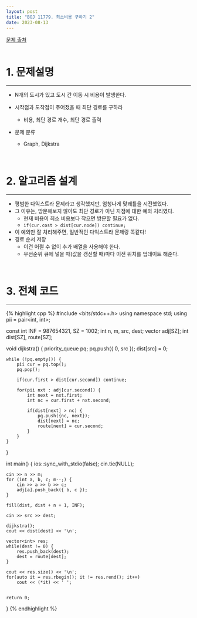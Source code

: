 ```yaml
---
layout: post
title: "BOJ 11779. 최소비용 구하기 2"
date: 2023-08-13
---
```


[문제 출처](https://www.acmicpc.net/problem/11779) <br/><br/>

# 1. 문제설명
<hr>

- N개의 도시가 있고 도시 간 이동 시 비용이 발생한다.
- 시작점과 도착점이 주어졌을 때 최단 경로를 구하라
  - 비용, 최단 경로 개수, 최단 경로 출력

- 문제 분류
  - Graph, Dijkstra


<br/>

# 2. 알고리즘 설계
<hr>

- 평범한 다익스트라 문제라고 생각했지만, 엄청나게 맞왜틀을 시전했었다.
- 그 이유는, 방문해보지 않아도 최단 경로가 아닌 지점에 대한 예외 처리였다.
  - 현재 비용이 최소 비용보다 작으면 방문할 필요가 없다.
  - `if(cur.cost > dist[cur.node]) continue;`
- 이 예외만 잘 처리해주면, 일반적인 다익스트라 문제랑 똑같다!
- 경로 순서 저장
  - 이건 어쩔 수 없이 추가 배열을 사용해야 한다.
  - 우선순위 큐에 넣을 때(값을 갱신할 때)마다 이전 위치를 업데이트 해준다.


<br/>

# 3. 전체 코드
<hr>

{% highlight cpp %}
#include <bits/stdc++.h>
using namespace std;
using pii = pair<int, int>;

const int INF = 987654321, SZ = 1002;
int n, m, src, dest;
vector<pii> adj[SZ];
int dist[SZ], route[SZ];

void dijkstra() {
    priority_queue<pii> pq;
    pq.push({ 0, src });
    dist[src] = 0;

    while (!pq.empty()) {
        pii cur = pq.top();
        pq.pop();

        if(cur.first > dist[cur.second]) continue;

        for(pii nxt : adj[cur.second]) {
            int next = nxt.first;
            int nc = cur.first + nxt.second;

            if(dist[next] > nc) {
                pq.push({nc, next});
                dist[next] = nc;
                route[next] = cur.second;
            }
        }
    }
}

int main() {
    ios::sync_with_stdio(false);
    cin.tie(NULL);

    cin >> n >> m;
    for (int a, b, c; m--;) {
        cin >> a >> b >> c;
        adj[a].push_back({ b, c });
    }

    fill(dist, dist + n + 1, INF);

    cin >> src >> dest;

    dijkstra();
    cout << dist[dest] << '\n';

    vector<int> res;
    while(dest != 0) {
        res.push_back(dest);
        dest = route[dest];
    }

    cout << res.size() << '\n';
    for(auto it = res.rbegin(); it != res.rend(); it++)
        cout << (*it) << ' ';


    return 0;
}
{% endhighlight %}